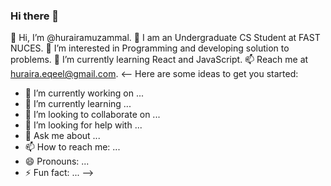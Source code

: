### Hi there 👋
👋 Hi, I’m @hurairamuzammal.
🎈 I am an Undergraduate CS Student at FAST NUCES.
👀 I’m interested in Programming and developing solution to problems.
🌱 I’m currently learning React and JavaScript.
📫 Reach me at huraira.eqeel@gmail.com.
<--
Here are some ideas to get you started:

- 🔭 I’m currently working on ...
- 🌱 I’m currently learning ...
- 👯 I’m looking to collaborate on ...
- 🤔 I’m looking for help with ...
- 💬 Ask me about ...
- 📫 How to reach me: ...
- 😄 Pronouns: ...
- ⚡ Fun fact: ...
-->
